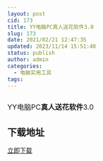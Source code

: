```yaml
---
layout: post
cid: 173
title: YY电脑PC真人送花软件3.0
slug: 173
date: 2021/02/21 12:47:35
updated: 2023/11/14 15:51:40
status: publish
author: admin
categories: 
  - 电脑实用工具
tags: 
---
```



<div alt="潮男心博客 www.cnx0.com" >
				<p><span style="font-size:16px"><img src="https://www.kjsv.com/download/image/2021/02/20/20210220204143_518046.png" alt=""></span></p><span style="font-size:16px;">YY电脑PC<strong>真人送花软件</strong>3.0</span><h2>下载地址</h2><a target="_block" href="https://wwx.lanzoui.com/iEfg6lwwewb">立即下载</a>			</div>
			